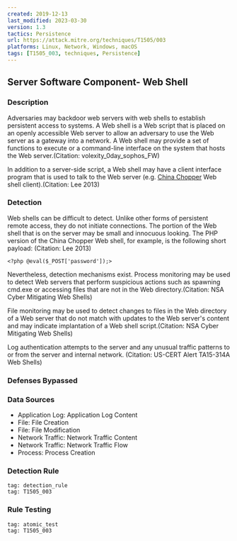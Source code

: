 ```yaml
---
created: 2019-12-13
last_modified: 2023-03-30
version: 1.3
tactics: Persistence
url: https://attack.mitre.org/techniques/T1505/003
platforms: Linux, Network, Windows, macOS
tags: [T1505_003, techniques, Persistence]
---
```


## Server Software Component- Web Shell

### Description

Adversaries may backdoor web servers with web shells to establish persistent access to systems. A Web shell is a Web script that is placed on an openly accessible Web server to allow an adversary to use the Web server as a gateway into a network. A Web shell may provide a set of functions to execute or a command-line interface on the system that hosts the Web server.(Citation: volexity_0day_sophos_FW)

In addition to a server-side script, a Web shell may have a client interface program that is used to talk to the Web server (e.g. [China Chopper](https://attack.mitre.org/software/S0020) Web shell client).(Citation: Lee 2013)

### Detection

Web shells can be difficult to detect. Unlike other forms of persistent remote access, they do not initiate connections. The portion of the Web shell that is on the server may be small and innocuous looking. The PHP version of the China Chopper Web shell, for example, is the following short payload: (Citation: Lee 2013) 

<code>&lt;?php @eval($_POST['password']);&gt;</code>

Nevertheless, detection mechanisms exist. Process monitoring may be used to detect Web servers that perform suspicious actions such as spawning cmd.exe or accessing files that are not in the Web directory.(Citation: NSA Cyber Mitigating Web Shells)

File monitoring may be used to detect changes to files in the Web directory of a Web server that do not match with updates to the Web server's content and may indicate implantation of a Web shell script.(Citation: NSA Cyber Mitigating Web Shells)

Log authentication attempts to the server and any unusual traffic patterns to or from the server and internal network. (Citation: US-CERT Alert TA15-314A Web Shells)

### Defenses Bypassed



### Data Sources

  - Application Log: Application Log Content
  -  File: File Creation
  -  File: File Modification
  -  Network Traffic: Network Traffic Content
  -  Network Traffic: Network Traffic Flow
  -  Process: Process Creation
### Detection Rule

```query
tag: detection_rule
tag: T1505_003
```

### Rule Testing

```query
tag: atomic_test
tag: T1505_003
```

